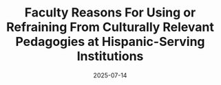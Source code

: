 ---
title: "Faculty Reasons For Using or Refraining From Culturally Relevant Pedagogies at Hispanic-Serving Institutions"
collection: publications
permalink: /publication/hsi_faculty_interviews_why
excerpt: 'excerpt'
date: 2025-07-14
venue: 'Proceedings of the 2025 Conference on Research on Equitable and Sustained Participation in Engineering, Computing, and Technology (RESPECT)'
citation: <b>Ismael Villegas Molina</b>, Emma Hogan, Josue Martinez, Nawab Mulla, Bill Griswold, Leo Porter, and Adalbert Gerald Soosai Raj. 2025. Faculty Reasons For Using or Refraining From Culturally Relevant Pedagogies at Hispanic-Serving Institutions. Proceedings of the 2025 Conference on Research on Equitable and Sustained Participation in Engineering, Computing, and Technology (RESPECT). (July 2025). <a href="https://doi.org/10.1145/3704637.3734760"> https://doi.org/10.1145/3704637.3734760</a>
---